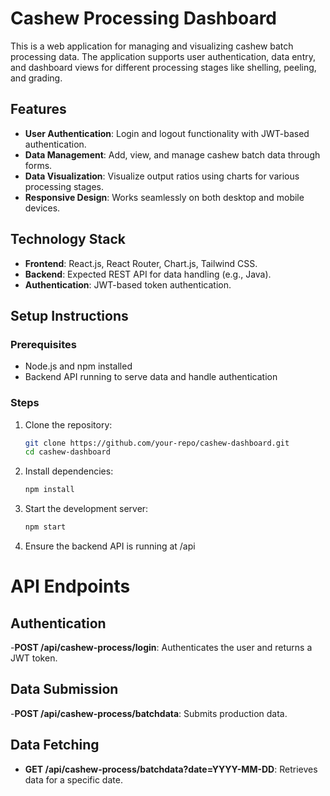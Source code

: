 # Cashew Processing Dashboard

This is a web application for managing and visualizing cashew batch processing data. The application supports user authentication, data entry, and dashboard views for different processing stages like shelling, peeling, and grading.

## Features
- **User Authentication**: Login and logout functionality with JWT-based authentication.
- **Data Management**: Add, view, and manage cashew batch data through forms.
- **Data Visualization**: Visualize output ratios using charts for various processing stages.
- **Responsive Design**: Works seamlessly on both desktop and mobile devices.

## Technology Stack
- **Frontend**: React.js, React Router, Chart.js, Tailwind CSS.
- **Backend**: Expected REST API for data handling (e.g., Java).
- **Authentication**: JWT-based token authentication.

## Setup Instructions

### Prerequisites
- Node.js and npm installed
- Backend API running to serve data and handle authentication

### Steps
1. Clone the repository:
   ```bash
   git clone https://github.com/your-repo/cashew-dashboard.git
   cd cashew-dashboard
2. Install dependencies:
   ```bash
   npm install 
3. Start the development server:
   ```bash
   npm start
4. Ensure the backend API is running at /api

# API Endpoints
## Authentication
-**POST /api/cashew-process/login**: Authenticates the user and returns a JWT token.
## Data Submission
-**POST /api/cashew-process/batchdata**: Submits production data.
## Data Fetching
- **GET /api/cashew-process/batchdata?date=YYYY-MM-DD**: Retrieves data for a specific date.

